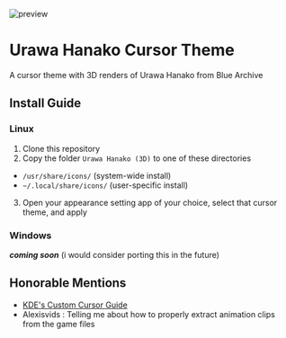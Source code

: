 ![preview](https://github.com/user-attachments/assets/55a7c4fa-d7ac-44de-9a6c-51003f4c1db8)

# Urawa Hanako Cursor Theme
A cursor theme with 3D renders of Urawa Hanako from Blue Archive

## Install Guide
### Linux
1. Clone this repository
2. Copy the folder `Urawa Hanako (3D)` to one of these directories
 - `/usr/share/icons/` (system-wide install)
 - `~/.local/share/icons/` (user-specific install)
3. Open your appearance setting app of your choice, select that cursor theme, and apply

### Windows
_**coming soon**_ (i would consider porting this in the future)

## Honorable Mentions

- [KDE's Custom Cursor Guide](https://develop.kde.org/docs/features/cursor/)
- Alexisvids : Telling me about how to properly extract animation clips from the game files
